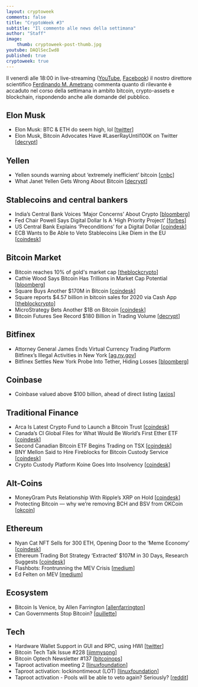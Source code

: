 ```yaml
---
layout: cryptoweek
comments: false
title: "CryptoWeek #3"
subtitle: "Il commento alle news della settimana" 
author: "Staff"
image:
    thumb: cryptoweek-post-thumb.jpg
youtube: DAQlSecIwd8
published: true
cryptoweek: true
---
```


Il venerdì alle 18:00 in live-streaming
([YouTube](https://www.youtube.com/watch?v=6SVoSmLxNhM&list=PLTLa2tRY91LI9MN6-_ai0J6jTRcY8znDc),
[Facebook](https://www.facebook.com/DigitalGoldInstitute))
il nostro direttore scientifico [Ferdinando M. Ametrano](https://www.ametrano.net)
commenta quanto di rilevante è accaduto nel corso della settimana
in ambito bitcoin, crypto-assets e blockchain,
rispondendo anche alle domande del pubblico.

<div id="buzzsprout-player-8035698"></div><script src="https://www.buzzsprout.com/1686991/8035698-cryptoweek-3-26-febbraio-2021.js?container_id=buzzsprout-player-8035698&player=small" type="text/javascript" charset="utf-8"></script>

## Elon Musk

- Elon Musk: BTC & ETH do seem high, lol
  [[twitter](https://twitter.com/elonmusk/status/1363021091086561285?s=20)]
- Elon Musk, Bitcoin Advocates Have #LaserRayUntil100K on Twitter
  [[decrypt](https://decrypt.co/58302/elon-musk-bitcoin-advocates-have-laser-eyes-on-twitter-heres-why)]

## Yellen

- Yellen sounds warning about ‘extremely inefficient’ bitcoin
  [[cnbc](https://www.cnbc.com/2021/02/22/yellen-sounds-warning-about-extremely-inefficient-bitcoin.html)]
- What Janet Yellen Gets Wrong About Bitcoin
  [[decrypt](https://decrypt.co/58618/janet-yellen-wrong-about-bitcoin)]

## Stablecoins and central bankers

- India’s Central Bank Voices ‘Major Concerns’ About Crypto
  [[bloomberg](https://www.bloomberg.com/news/articles/2021-02-24/india-s-central-bank-says-it-has-major-concerns-about-crypto)]
- Fed Chair Powell Says Digital Dollar Is A ‘High Priority Project’
  [[forbes](https://www.forbes.com/sites/sarahhansen/2021/02/23/fed-chair-powell-says-digital-dollar-is-a-high-priority-project)]
- US Central Bank Explains ‘Preconditions’ for a Digital Dollar
  [[coindesk](https://www.coindesk.com/federal-reserve-digital-dollar-consultation)]
- ECB Wants to Be Able to Veto Stablecoins Like Diem in the EU
  [[coindesk](https://www.coindesk.com/ecb-wants-to-be-able-to-veto-stablecoins-like-diem-in-the-eu)]

## Bitcoin Market

- Bitcoin reaches 10% of gold's market cap
  [[theblockcrypto](https://www.theblockcrypto.com/linked/95583/bitcoin-gold-market-cap-new-high)]
- Cathie Wood Says Bitcoin Has Trillions in Market Cap Potential
  [[bloomberg](https://www.bloomberg.com/news/articles/2021-02-25/cathie-wood-says-bitcoin-has-trillions-in-market-cap-potential)]
- Square Buys Another $170M in Bitcoin 
  [[coindesk](https://www.coindesk.com/square-announces-additional-170m-bitcoin-buy)]
- Square reports $4.57 billion in bitcoin sales for 2020 via Cash App
  [[theblockcrypto](https://www.theblockcrypto.com/post/95882/square-bitcoin-2020-cash-app-results)]
- MicroStrategy Bets Another $1B on Bitcoin
  [[coindesk](https://www.coindesk.com/microstrategy-buys-billion-dollars-bitcoin)]
- Bitcoin Futures See Record $180 Billion in Trading Volume
  [[decrypt](https://decrypt.co/59303/bitcoin-futures-see-record-180-billion-in-trading-volume)]

## Bitfinex

- Attorney General James Ends Virtual Currency Trading Platform Bitfinex’s Illegal Activities in New York
  [[ag.ny.gov](https://ag.ny.gov/press-release/2021/attorney-general-james-ends-virtual-currency-trading-platform-bitfinexs-illegal)]
- Bitfinex Settles New York Probe Into Tether, Hiding Losses
  [[bloomberg](https://www.bloomberg.com/news/articles/2021-02-23/crypto-exchange-bitfinex-settles-with-new-york-to-end-probe)]

## Coinbase

- Coinbase valued above $100 billion, ahead of direct listing
  [[axios](https://www.axios.com/coinbase-valued-100-billion-direct-listing-9b43e316-7ff7-4f6a-a1db-4dc2481a93ee.html)]

## Traditional Finance

- Arca Is Latest Crypto Fund to Launch a Bitcoin Trust
  [[coindesk](https://www.coindesk.com/arca-launches-bitcoin-trust)]
- Canada’s CI Global Files for What Would Be World’s First Ether ETF
  [[coindesk](https://www.coindesk.com/canadas-ci-global-files-for-what-would-be-worlds-first-ether-etf)]
- Second Canadian Bitcoin ETF Begins Trading on TSX
  [[coindesk](https://www.coindesk.com/second-canadian-bitcoin-etf-begins-trading-on-tsx-today)]
- BNY Mellon Said to Hire Fireblocks for Bitcoin Custody Service
  [[coindesk](https://www.coindesk.com/bny-mellon-said-to-hire-fireblocks-for-bitcoin-custody-service)]
- Crypto Custody Platform Koine Goes Into Insolvency
  [[coindesk](https://www.coindesk.com/crypto-custody-platform-koine-goes-into-insolvency)]

## Alt-Coins

- MoneyGram Puts Relationship With Ripple’s XRP on Hold
  [[coindesk](https://www.coindesk.com/moneygram-puts-relationship-with-ripples-xrp-on-hold)]
- Protecting Bitcoin — why we’re removing BCH and BSV from OKCoin
  [[okcoin](https://blog.okcoin.com/2021/02/19/protecting-bitcoin-why-were-removing-bch-and-bsv-from-okcoin/)]

## Ethereum

- Nyan Cat NFT Sells for 300 ETH, Opening Door to the ‘Meme Economy’
  [[coindesk](https://www.coindesk.com/nyan-cat-nft-ethereum-meme)]
- Ethereum Trading Bot Strategy ‘Extracted’ $107M in 30 Days, Research Suggests
  [[coindesk](https://www.coindesk.com/ethereum-trading-bot-strategy-miner-extracted-value-research)]
- Flashbots: Frontrunning the MEV Crisis
  [[medium](https://medium.com/flashbots/frontrunning-the-mev-crisis-40629a613752)]
- Ed Felten on MEV
  [[medium](https://medium.com/@EdFelten)]

## Ecosystem

- Bitcoin Is Venice, by Allen Farrington
  [[allenfarrington](https://allenfarrington.medium.com/bitcoin-is-venice-8414dda42070)]
- Can Governments Stop Bitcoin?
  [[quillette](https://quillette.com/2021/02/21/can-governments-stop-bitcoin)]

## Tech

- Hardware Wallet Support in GUI and RPC, using HWI
  [[twitter](https://twitter.com/provoost/status/1364305306713542656?s=20)]
- Bitcoin Tech Talk Issue #228
  [[jimmysong](https://jimmysong.substack.com/p/the-bitcoinization-of-the-economy)]
- Bitcoin Optech Newsletter #137
  [[bitcoinops](https://bitcoinops.org/en/newsletters/2021/02/24/)]
- Taproot activation meeting 2
  [[linuxfoundation](https://lists.linuxfoundation.org/pipermail/bitcoin-dev/2021-February/018380.html)]
- Taproot activation: lockinontimeout (LOT)
  [[linuxfoundation](https://lists.linuxfoundation.org/pipermail/bitcoin-dev/2021-February/018425.html)]
- Taproot activation - Pools will be able to veto again? Seriously?
  [[reddit](https://old.reddit.com/r/Bitcoin/comments/lcjhl6/taproot_activation_pools_will_be_able_to_veto/gm2l02w/)]
